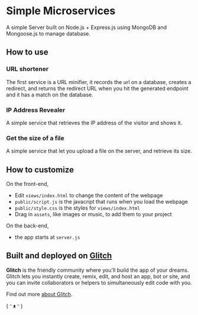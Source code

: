 # Simple Microservices

A simple Server built on Node.js + Express.js using MongoDB and Mongoose.js to manage database.


## How to use

### URL shortener

The first service is a URL minifier, it records the url on a database, creates a redirect, and returns
the redirect URL when you hit the generated endpoint and it has a match on the database. 

### IP Address Revealer

A simple service that retrieves the IP address of the visitor and shows it.

### Get the size of a file

A simple service that let you upload a file on the server, and retrieve its size.

## How to customize

On the front-end,

- Edit `views/index.html` to change the content of the webpage
- `public/script.js` is the javacript that runs when you load the webpage
- `public/style.css` is the styles for `views/index.html`
- Drag in `assets`, like images or music, to add them to your project

On the back-end,

- the app starts at `server.js`


## Built and deployed on [Glitch](https://glitch.com/)

**Glitch** is the friendly community where you'll build the app of your dreams. Glitch lets you instantly create, remix, edit, and host an app, bot or site, and you can invite collaborators or helpers to simultaneously edit code with you.

Find out more [about Glitch](https://glitch.com/about).

( ᵔ ᴥ ᵔ )